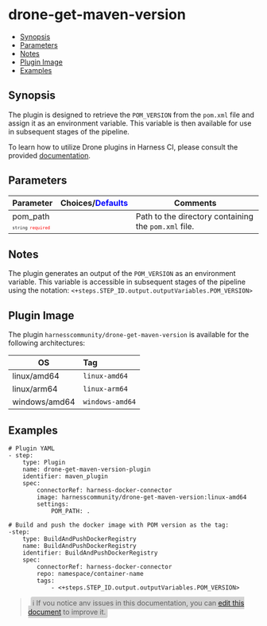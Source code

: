 # drone-get-maven-version

- [Synopsis](#Synopsis)
- [Parameters](#Paramaters)
- [Notes](#Notes)
- [Plugin Image](#Plugin-Image)
- [Examples](#Examples)

## Synopsis

The plugin is designed to retrieve the `POM_VERSION` from the `pom.xml` file and assign it as an environment variable. This variable is then available for use in subsequent stages of the pipeline.

To learn how to utilize Drone plugins in Harness CI, please consult the provided [documentation](https://developer.harness.io/docs/continuous-integration/use-ci/use-drone-plugins/run-a-drone-plugin-in-ci).

## Parameters

| Parameter                                                                                                              | Choices/<span style="color:blue;">Defaults</span> | Comments                                             |
| :--------------------------------------------------------------------------------------------------------------------- | :------------------------------------------------ | ---------------------------------------------------- |
| pom_path <span style="font-size: 10px"><br/>`string`</span> <span style="color:red; font-size: 10px">`required`</span> |                                                   | Path to the directory containing the `pom.xml` file. |

## Notes

The plugin generates an output of the `POM_VERSION` as an environment variable. This variable is accessible in subsequent stages of the pipeline using the notation: `<+steps.STEP_ID.output.outputVariables.POM_VERSION>`

## Plugin Image

The plugin `harnesscommunity/drone-get-maven-version` is available for the following architectures:

| OS            | Tag             |
| ------------- | :-------------- |
| linux/amd64   | `linux-amd64`   |
| linux/arm64   | `linux-arm64`   |
| windows/amd64 | `windows-amd64` |

## Examples

```
# Plugin YAML
- step:
    type: Plugin
    name: drone-get-maven-version-plugin
    identifier: maven_plugin
    spec:
        connectorRef: harness-docker-connector
        image: harnesscommunity/drone-get-maven-version:linux-amd64
        settings:
            POM_PATH: .

# Build and push the docker image with POM version as the tag:
-step:
    type: BuildAndPushDockerRegistry
    name: BuildAndPushDockerRegistry
    identifier: BuildAndPushDockerRegistry
    spec:
        connectorRef: harness-docker-connector
        repo: namespace/container-name
        tags:
            - <+steps.STEP_ID.output.outputVariables.POM_VERSION>
```

> <span style="font-size: 14px; margin-left:5px; background-color: #d3d3d3; padding: 4px; border-radius: 4px;">ℹ️ If you notice any issues in this documentation, you can [edit this document](https://github.com/harness-community/drone-get-maven-version/blob/main/README.md) to improve it.</span>
